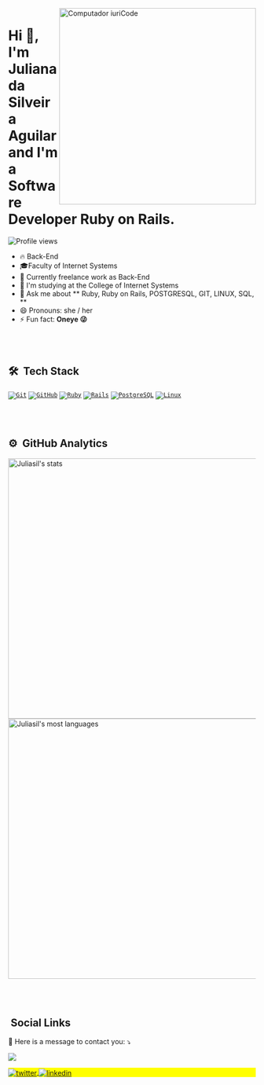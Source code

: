  <img src="https://raw.githubusercontent.com/MicaelliMedeiros/micaellimedeiros/master/image/computer-illustration.png" min-width="400px" max-width="400px" width="400px" align="right" alt="Computador iuriCode">


<h1 align="left">Hi 👋, I'm Juliana da Silveira Aguilar and I'm a Software Developer Ruby on Rails. </h1>
<p align="left"> <img src="https://komarev.com/ghpvc/?username=Juliasil&color=yellow" alt="Profile views" /> </p>

- 🔥 Back-End 
- :mortar_board:Faculty of Internet Systems
- 🔭 Currently freelance work as Back-End
- 🌱 I'm studying at the College of Internet Systems
- 💬 Ask me about ** Ruby, Ruby on Rails, POSTGRESQL, GIT, LINUX, SQL, **
- 😄 Pronouns: she / her
- ⚡ Fun fact: **Oneye 😜**

<br><br>

## 🛠 &nbsp;Tech Stack


<code><a href="https://stackshare.io/git" target="_blank">![Git](https://img.shields.io/badge/Git-E34F26?style=for-the-badge&logo=git&logoColor=white)</a></code>
<code><a href="https://stackshare.io/github" target="_blank">![GitHub](https://img.shields.io/badge/GitHub-100000?style=for-the-badge&logo=github&logoColor=white)</a></code>
<code><a href="https://stackshare.io/ruby" target="_blank">![Ruby](https://img.shields.io/badge/Ruby-CC342D?style=for-the-badge&logo=ruby&logoColor=white)</a></code>
<code><a href="https://stackshare.io/rails" target="_blank">![Rails](https://img.shields.io/badge/Ruby_on_Rails-CC0000?style=for-the-badge&logo=ruby-on-rails&logoColor=white)</a></code>
<code><a href="https://stackshare.io/postgresql" target="_blank">![PostgreSQL](https://img.shields.io/badge/PostgreSQL-316192?style=for-the-badge&logo=postgresql&logoColor=white)</a></code>
<code><a href="https://stackshare.io/linux" target="_blank">![Linux](https://img.shields.io/badge/Linux-E34F26?style=for-the-badge&logo=linux&logoColor=black)</a></code>

<br><br>

## ⚙️ &nbsp;GitHub Analytics

<p align="left">
<img width="530em" src="https://github-readme-stats.vercel.app/api?username=Juliasil&show_icons=true&theme=vision-friendly-dark" alt="Juliasil's stats"/>
<img width="530em" src="https://github-readme-stats.vercel.app/api/top-langs/?username=Juliasil&layout=compact&theme=vision-friendly-dark" alt="Juliasil's most languages"/>
</p>

<br><br>

## &nbsp;Social Links
<p align="left">
  💌 Here is a message to contact you: ⤵️
</p>


  <a href="#" alt="Gmail">
  <img src="https://img.shields.io/badge/-Gmail-FF0000?style=flat-square&labelColor=000000&logo=gmail&logoColor=white&link=julianasilveiraaguilar@gmail.com" /></a>

<p align="left" style="background:yellow">

<a href="https://twitter.com/Juliana66974649" target="_blank">
  <img align="center" src="https://img.shields.io/badge/-Juliasil-05122A?style=flat&logo=twitter" alt="twitter"/>  
</a>
<a href="https://www.linkedin.com/in/juliana-silveira-aguilar/" target="_blank">
  <img align="center" src="https://img.shields.io/badge/-Juliasil-05122A?style=flat&logo=linkedin" alt="linkedin"/>
</a>

</p>


<!--
**Juliasil/Juliasil** is a ✨ _special_ ✨ repository because its `README.md` (this file) appears on your GitHub profile.

Here are some ideas to get you started:

- 🔭   I’m currently working on ...
- 🌱 I’m currently - 🌱  lea
- 👯 I’m looking to collaborate on ...
- 🤔 I’m looking for help with ...
- 💬 Ask me about ...
- 📫 How to reach me: ...
- 😄 Pronouns: ...
- ⚡ Fun fact: ...
-->
